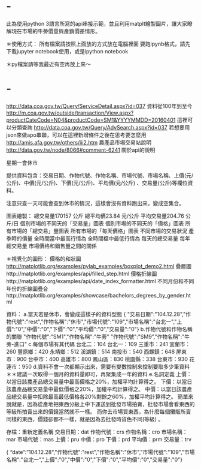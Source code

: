 # -
此為使用python 3語言所寫的api串接示範，並且利用matplt繪製圖片，讓大家瞭解現在市場的牛蒡價量與產銷價差情形。

＊使用方式：
所有檔案請按照上面放的方式放在電腦裡面
要跑ipynb格式，請先下載jupyter notebook使用，或是ipython notebook

＊py檔案請等我最近有空再放上來～

# -

http://data.coa.gov.tw/Query/ServiceDetail.aspx?id=037
資料從100年到至今
http://m.coa.gov.tw/outside/transaction/View.aspx?productCateCode=N04&productCode=SM1&YYYYMMDD=20160401
這裡可以分類查詢
http://data.coa.gov.tw/Query/AdvSearch.aspx?id=037
若想要用json來做apo串聯，可以在這裡新增條件之後在思考要怎麼用
http://amis.afa.gov.tw/others/iii2.htm
農產品市場交易站說明
http://data.gov.tw/node/8066#comment-6241
關於api的說明

星期一會休市

提供資料包含：交易日期、作物代號、作物名稱、市場代號、市場名稱、上價(元/公斤)、中價(元/公斤)、下價(元/公斤)、平均價(元/公斤) 、交易量(公斤)等欄位資料。

注意只查一天可能會查到休市的情況，這樣會沒有資料跑出來，變成空集合。

圖表繪製：
總交易量170157 公斤 總平均價23.84 元/公斤 平均交易量204.76 公斤/日
個別市場的不同天的「交易量」圖表
個別市場的不同天的「價格」圖表
所有市場的「總交易」量圖表
所有市場的「每天價格」圖表
不同市場的交易狀況
產季時的價量
全時間當中最高行情為
全時間檔中最低行情為
每天的總交易量
每年總交易量
市場價格和銷售量之間的關係

＊視覺化的圖形：
價格的和狀圖 http://matplotlib.org/examples/pylab_examples/boxplot_demo2.html
疊層圖http://matplotlib.org/examples/api/filled_step.html
價格折線圖http://matplotlib.org/examples/api/date_index_formatter.html
不同月份和不同年份的折線圖疊合http://matplotlib.org/examples/showcase/bachelors_degrees_by_gender.html

資料：
a.當天若是休市，會變成這樣子的資料型態
{ "交易日期":"104.12.28","作物代號":"rest","作物名稱":"休市","市場代號":"109","市場名稱":"台北一","上價":"0","中價":"0","下價":"0","平均價":"0","交易量":"0"}
b.作物代號和作物名稱的關聯
"作物代號":"SM1","作物名稱":"牛蒡"
"作物代號":"SM9”,”作物名稱":"牛蒡-進口"
c.每個市場有其代碼
台北二：104
台北一：109
三重市：241
宜蘭市：260
豐原鄉：420
永靖鄉：512
溪湖鎮：514
南投市：540
西螺鎮：648
屏東市：900
台中市：400
高雄市：800
鳳山區：830
桃園縣：338
台東市：930
花蓮市：950
d.資料不會一次都顯示出來，需要有變數控制來控制要取多少筆資料
＊＊建議一次取得一個月的資料量即可，再聚集成一年的資料
e.名詞定義
上價：以當日該農產品總交易量中最高價格之20%，加權平均計算得之。 
下價：以當日該農產品總交易量中最低價格之20%，加權平均計算得之。 
中價：以當日該農產品總交易量中扣除最高最低價格各20%剩餘之60%，加權平均計算得之。
簡單來說就是，因為從產地把東西分級上中下運送到批發市場拍賣，批發市場會看東西的等級所拍賣出來的價錢當然就不一樣。
而你去市場買東西，為什麼每個攤販所賣同樣的東西，價錢卻都不一樣，就是因為去批發時貨色不同(等級) 。

存檔：重新定義名稱
交易日期：dat
作物代號：crs
作物名稱：cro
市場名稱：mar
市場代號：mas
上價：pru
中價：pro
下價：prd
平均價：prm
交易量：trv

{ “date”:”104.12.28","作物代號":"rest","作物名稱":"休市","市場代號":"109","市場名稱":"台北一","上價":"0","中價":"0","下價":"0","平均價":"0","交易量":"0"}
